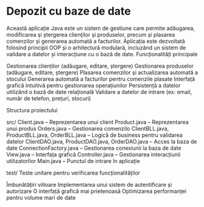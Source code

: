 # Depozit cu baze de date
  Această aplicație Java este un sistem de gestiune care permite adăugarea, modificarea și ștergerea clienților și produselor, precum și plasarea comenzilor și generarea automată a facturilor. Aplicația este dezvoltată folosind principii OOP și o arhitectură modulară, incluzând un sistem de validare a datelor și interacțiune cu o bază de date.
Funcționalități principale

Gestionarea clienților (adăugare, editare, ștergere)
Gestionarea produselor (adăugare, editare, ștergere)
Plasarea comenzilor și actualizarea automată a stocului
Generarea automată a facturilor pentru comenzile plasate
Interfață grafică intuitivă pentru gestionarea operațiunilor
Persistență a datelor utilizând o bază de date relațională
Validare a datelor de intrare (ex: email, număr de telefon, prețuri, stocuri)

Structura proiectului

src/
Client.java – Reprezentarea unui client
Product.java – Reprezentarea unui produs
Orders.java – Gestionarea comenzilo
ClientBLL.java, ProductBLL.java, OrderBLL.java – Logică de business pentru validarea datelor
ClientDAO.java, ProductDAO.java, OrderDAO.java – Acces la baza de date
ConnectionFactory.java – Gestionarea conexiunii la baza de date
View.java – Interfața grafică
Controller.java – Gestionarea interacțiunii utilizatorilor
Main.java – Punctul de intrare în aplicație

test/
Teste unitare pentru verificarea funcționalităților

Îmbunătățiri viitoare
Implementarea unui sistem de autentificare și autorizare
O interfață grafică mai prietenoasă
Optimizarea performanței pentru volume mari de date
